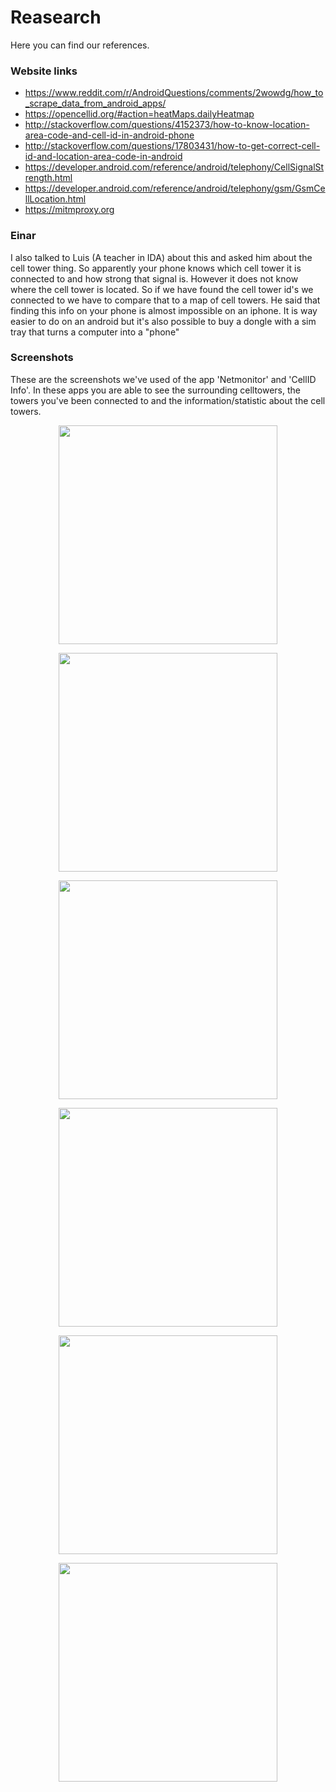 # Reasearch
Here you can find our references.


### Website links
* https://www.reddit.com/r/AndroidQuestions/comments/2wowdg/how_to_scrape_data_from_android_apps/
* https://opencellid.org/#action=heatMaps.dailyHeatmap
* http://stackoverflow.com/questions/4152373/how-to-know-location-area-code-and-cell-id-in-android-phone
* http://stackoverflow.com/questions/17803431/how-to-get-correct-cell-id-and-location-area-code-in-android
* https://developer.android.com/reference/android/telephony/CellSignalStrength.html 
* https://developer.android.com/reference/android/telephony/gsm/GsmCellLocation.html
* https://mitmproxy.org


### Einar
I also talked to Luis (A teacher in IDA) about this and asked him about the cell tower thing. So apparently your phone knows which cell tower it is connected to and how strong that signal is. However it does not know where the cell tower is located. So if we have found the cell tower id's we connected to we have to compare that to a map of cell towers. 
He said that finding this info on your phone is almost impossible on an iphone. It is way easier to do on an android but it's also possible to buy a dongle with a sim tray that turns a computer into a "phone"


### Screenshots 
These are the screenshots we've used of the app 'Netmonitor' and 'CellID Info'. In these apps you are able to see the surrounding celltowers, the towers you've been connected to and the information/statistic about the cell towers.

<p align="center">
  <img src="Screenshot_2017-03-22-11-26-58.jpg" width="350"/>
</p>

<p align="center">
  <img src="Screenshot_2017-03-26-20-40-23.jpg" width="350"/>
</p>


<p align="center">
  <img src="Screenshot_2017-03-22-16-10-03.jpg" width="350"/>
</p>


<p align="center">
  <img src="Screenshot_2017-03-25-11-17-30.jpg" width="350"/>
</p>


<p align="center">
  <img src="Screenshot_2017-03-27-12-09-29.jpg" width="350"/>
</p>


<p align="center">
  <img src="Screenshot_2017-03-27-12-15-31.jpg" width="350"/>
</p>

